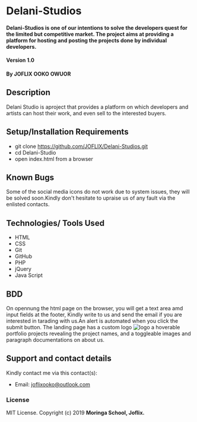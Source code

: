 # Delani-Studios
#### Delani-Studios is one of our intentions to solve the developers quest for the limited but competitive market. The project aims at providing a platform for hosting and posting the projects done by individual developers.
#### Version 1.0
#### By **JOFLIX OOKO OWUOR**
## Description
Delani Studio is aproject that provides a platform on which developers and artists can host their work, and even sell to the interested buyers.

## Setup/Installation Requirements

* git clone https://github.com/JOFLIX/Delani-Studios.git
* cd Delani-Studio
* open index.html from a browser

## Known Bugs
Some of the social media icons do not work due to system issues, they will be solved soon.Kindly don't hesitate to upraise us of any fault via the enlisted contacts.
## Technologies/ Tools Used
* HTML
* CSS
* Git
* GitHub
* PHP
* jQuery
* Java Script
## BDD
On opennung the html page on the browser, you will get a text area amd input fields at the footer, Kindly write to us and send the email if you are interested in tarading with us.An alert is automated when you click the submit button.
The landing page has a custom logo <img src="../logo/logo.png" alt="logo"> a hoverable portfolio projects revealing the project names, and a toggleable images and paragraph documentations on about us.



## Support and contact details
Kindly contact me via this contact(s):

* Email: joflixooko@outlook.com
### License
 MIT License.
Copyright (c) 2019 **Moringa School, Joflix.**